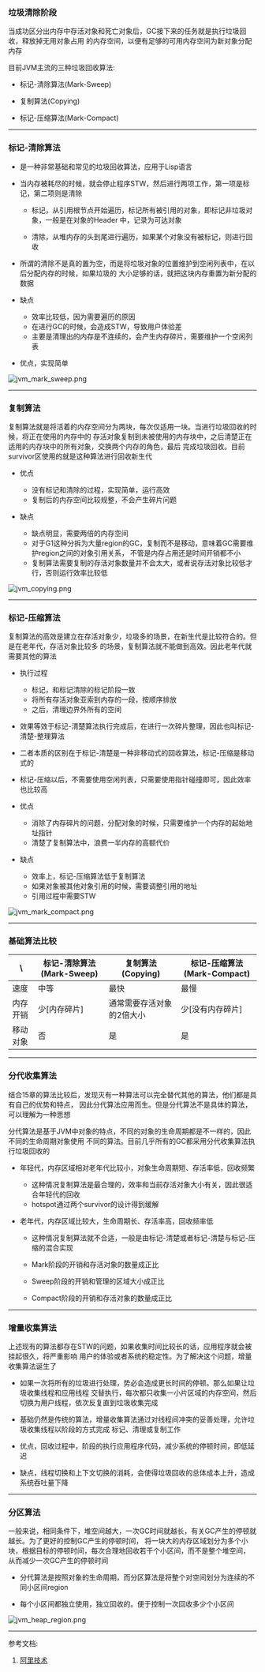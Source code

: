### 垃圾清除阶段

当成功区分出内存中存活对象和死亡对象后，GC接下来的任务就是执行垃圾回收，释放掉无用对象占用
的内存空间，以便有足够的可用内存空间为新对象分配内存

目前JVM主流的三种垃圾回收算法:

- 标记-清除算法(Mark-Sweep)

- 复制算法(Copying)

- 标记-压缩算法(Mark-Compact)

---

### 标记-清除算法

- 是一种非常基础和常见的垃圾回收算法，应用于Lisp语言

- 当内存被耗尽的时候，就会停止程序STW，然后进行两项工作，第一项是标记，第二项则是清除

    - 标记，从引用根节点开始遍历，标记所有被引用的对象，即标记非垃圾对象，一般是在对象的Header
    中，记录为可达对象
    
    - 清除，从堆内存的头到尾进行遍历，如果某个对象没有被标记，则进行回收

- 所谓的清除不是真的置为空，而是将垃圾对象的位置维护到空闲列表中，在以后分配内存的时候，如果垃圾的
大小足够的话，就把这块内存重置为新分配的数据

- 缺点
    
    - 效率比较低，因为需要遍历的原因
    - 在进行GC的时候，会造成STW，导致用户体验差
    - 主要是清理出的内存是不连续的，会产生内存碎片，需要维护一个空闲列表
    
- 优点，实现简单

![jvm_mark_sweep.png](../../Images/jvm_mark_sweep.png)

---

### 复制算法

复制算法就是将活着的内存空间分为两块，每次仅适用一块。当进行垃圾回收的时候，将正在使用的内存中的
存活对象复制到未被使用的内存块中，之后清楚正在适用的内存块中的所有对象，交换两个内存的角色，最后
完成垃圾回收。目前survivor区使用的就是这种算法进行回收新生代

- 优点

    - 没有标记和清除的过程，实现简单，运行高效
    - 复制后的内存空间比较规整，不会产生碎片问题
    
- 缺点
    
    - 缺点明显，需要两倍的内存空间
    - 对于G1这种分拆为大量region的GC，复制而不是移动，意味着GC需要维护region之间的对象引用关系，
    不管是内存占用还是时间开销都不小
    - 复制算法需要复制的存活对象数量并不会太大，或者说存活对象比较低才行，否则运行效率比较低

![jvm_copying.png](../../Images/jvm_copying.png)

---

### 标记-压缩算法

复制算法的高效是建立在存活对象少，垃圾多的场景，在新生代是比较符合的。但是在老年代，存活对象比较多
的场景，复制算法就不能做到高效。因此老年代就需要其他的算法

- 执行过程

    - 标记，和标记清除的标记阶段一致
    - 将所有存活对象亚索到内存的一段，按顺序排放
    - 之后，清理边界外所有的空间
    
- 效果等效于标记-清楚算法执行完成后，在进行一次碎片整理，因此也叫标记-清楚-整理算法

- 二者本质的区别在于标记-清楚是一种非移动式的回收算法，标记-压缩是移动式的

- 标记-压缩以后，不需要使用空闲列表，只需要使用指针碰撞即可，因此效率也比较高

- 优点
  
    - 消除了内存碎片的问题，分配对象的时候，只需要维护一个内存的起始地址指针
    - 清楚了复制算法中，浪费一半内存的高额代价
    
- 缺点

    - 效率上，标记-压缩算法低于复制算法
    - 如果对象被其他对象引用的时候，需要调整引用的地址
    - 引用过程中需要STW

![jvm_mark_compact.png](../../Images/jvm_mark_compact.png)

---

### 基础算法比较

 \ | 标记-清除算法(Mark-Sweep) | 复制算法(Copying) | 标记-压缩算法(Mark-Compact) | 
----|----|----|----
速度 | 中等 | 最快 | 最慢 
内存开销 | 少[内存碎片] | 通常需要存活对象的2倍大小 | 少[没有内存碎片] 
移动对象 | 否 | 是 | 是

---

### 分代收集算法

结合15章的算法比较后，发现灭有一种算法可以完全替代其他的算法，他们都是具有自己的优势和特点，
因此分代算法应用而生。但是分代算法不是具体的算法，可以理解为一种思想

分代算法是基于JVM中对象的特点，不同的对象的生命周期都是不一样的，因此不同的生命周期对象使用
不同的算法。目前几乎所有的GC都采用分代收集算法执行垃圾回收的

- 年轻代，内存区域相对老年代比较小，对象生命周期短、存活率低，回收频繁

    - 这种情况复制算法是最合理的，效率和当前存活对象大小有关，因此很适合年轻代的回收
    - hotspot通过两个survivor的设计得到缓解

- 老年代，内存区域比较大，生命周期长、存活率高，回收频率低

    - 这种情况复制算法就不合适，一般是由标记-清楚或者标记-清楚与标记-压缩的混合实现

    - Mark阶段的开销和存活对象的数量成正比

    - Sweep阶段的开销和管理的区域大小成正比

    - Compact阶段的开销和存活对象的数量成正比

--- 

### 增量收集算法

上述现有的算法都存在STW的问题，如果收集时间比较长的话，应用程序就会被挂起很久，将严重影响
用户的体验或者系统的稳定性。为了解决这个问题，增量收集算法诞生了

- 如果一次将所有的垃圾进行处理，势必会造成更长时间的停顿。那么如果让垃圾收集线程和应用线程
  交替执行，每次都只收集一小片区域的内存空间，然后切换为用户线程，依次反复直到垃圾收集完成

- 基础仍然是传统的算法，增量收集算法通过对线程间冲突的妥善处理，允许垃圾收集线程以阶段的方式完成
  标记、清理或复制工作

- 优点，回收过程中，阶段的执行应用程序代码，减少系统的停顿时间，即低延迟

- 缺点，线程切换和上下文切换的消耗，会使得垃圾回收的总体成本上升，造成系统吞吐量下降

---

### 分区算法

一般来说，相同条件下，堆空间越大，一次GC时间就越长，有关GC产生的停顿就越长。为了更好的控制GC产生的停顿时间，
将一块大的内存区域划分为多个小块，根据目标的停顿时间，每次合理地回收若干个小区间，而不是整个堆空间，
从而减少一次GC产生的停顿时间

- 分代算法是按照对象的生命周期，而分区算法是将整个对空间划分为连续的不同小区间region

- 每个小区间都独立使用，独立回收的。便于控制一次回收多少个小区间

![jvm_heap_region.png](../../Images/jvm_heap_region.png)

--- 

参考文档:

1. [阿里技术](https://mp.weixin.qq.com/s/iklfWLmSD4XMAKmFcffp9g)
